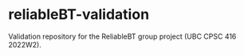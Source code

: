 # reliableBT-validation
Validation repository for the ReliableBT group project (UBC CPSC 416 2022W2).
